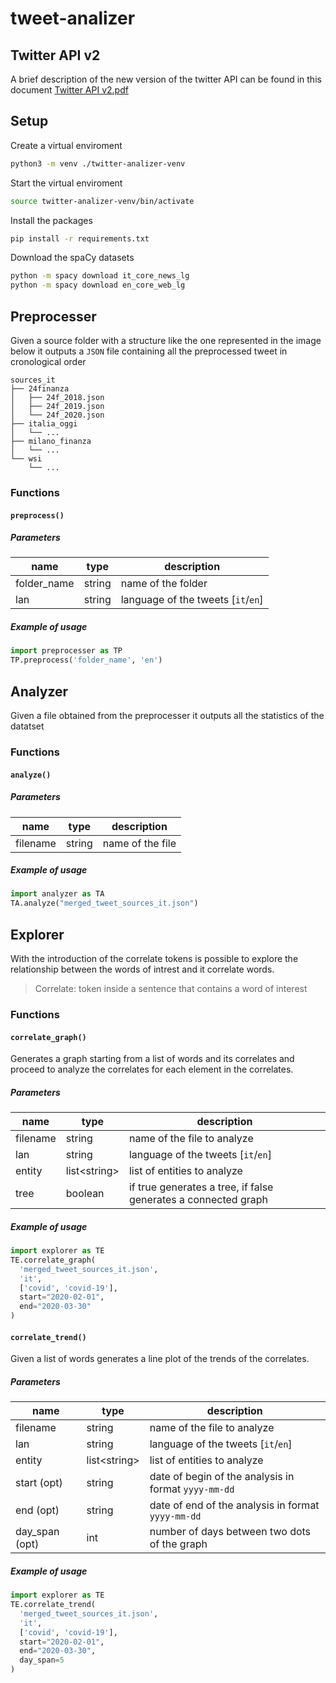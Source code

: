 # tweet-analizer

## Twitter API v2

A brief description of the new version of the twitter API can be found in this document [Twitter API v2.pdf](./Twitter_API_v2.pdf)

## Setup

Create a virtual enviroment

```bash
python3 -m venv ./twitter-analizer-venv
```

Start the virtual enviroment

```bash
source twitter-analizer-venv/bin/activate
```

Install the packages

```bash
pip install -r requirements.txt
```

Download the spaCy datasets

```bash
python -m spacy download it_core_news_lg
python -m spacy download en_core_web_lg
```

## Preprocesser

Given a source folder with a structure like the one represented in the image below it outputs a `JSON` file containing all the preprocessed tweet in cronological order

```
sources_it
├── 24finanza
│   ├── 24f_2018.json
│   ├── 24f_2019.json
│   └── 24f_2020.json
├── italia_oggi
│   └── ...
├── milano_finanza
│   └── ...
└── wsi
    └── ...
```

### Functions

#### `preprocess()`

##### Parameters

| name        | type   | description                        |
| ----------- | ------ | ---------------------------------- |
| folder_name | string | name of the folder                 |
| lan         | string | language of the tweets [`it`/`en`] |

##### Example of usage

```py
import preprocesser as TP
TP.preprocess('folder_name', 'en')
```

## Analyzer

Given a file obtained from the preprocesser it outputs all the statistics of the datatset

### Functions

#### `analyze()`

##### Parameters

| name     | type   | description      |
| -------- | ------ | ---------------- |
| filename | string | name of the file |

##### Example of usage

```py
import analyzer as TA
TA.analyze("merged_tweet_sources_it.json")
```

## Explorer

With the introduction of the correlate tokens is possible to explore the relationship between the words of intrest and it correlate words.

> Correlate: token inside a sentence that contains a word of interest

### Functions

#### `correlate_graph()`

Generates a graph starting from a list of words and its correlates and proceed to analyze the correlates for each element in the correlates.

##### Parameters

| name     | type          | description                                                    |
| -------- | ------------- | -------------------------------------------------------------- |
| filename | string        | name of the file to analyze                                    |
| lan      | string        | language of the tweets [`it`/`en`]                             |
| entity   | list\<string> | list of entities to analyze                                    |
| tree     | boolean       | if true generates a tree, if false generates a connected graph |

##### Example of usage

```py
import explorer as TE
TE.correlate_graph(
  'merged_tweet_sources_it.json',
  'it',
  ['covid', 'covid-19'],
  start="2020-02-01",
  end="2020-03-30"
)
```

#### `correlate_trend()`

Given a list of words generates a line plot of the trends of the correlates.

##### Parameters

| name           | type          | description                                          |
| -------------- | ------------- | ---------------------------------------------------- |
| filename       | string        | name of the file to analyze                          |
| lan            | string        | language of the tweets [`it`/`en`]                   |
| entity         | list\<string> | list of entities to analyze                          |
| start (opt)    | string        | date of begin of the analysis in format `yyyy-mm-dd` |
| end (opt)      | string        | date of end of the analysis in format `yyyy-mm-dd`   |
| day_span (opt) | int           | number of days between two dots of the graph         |

##### Example of usage

```py
import explorer as TE
TE.correlate_trend(
  'merged_tweet_sources_it.json',
  'it',
  ['covid', 'covid-19'],
  start="2020-02-01",
  end="2020-03-30",
  day_span=5
)
```
